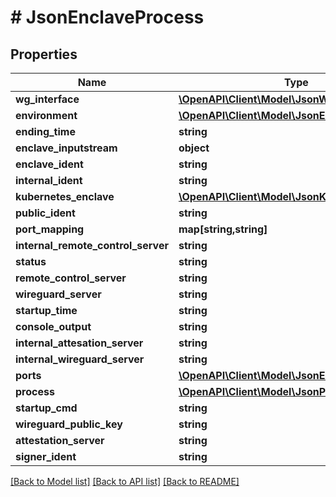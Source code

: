 # # JsonEnclaveProcess

## Properties

Name | Type | Description | Notes
------------ | ------------- | ------------- | -------------
**wg_interface** | [**\OpenAPI\Client\Model\JsonWireguardInterface**](JsonWireguardInterface.md) |  | [optional]
**environment** | [**\OpenAPI\Client\Model\JsonEnvironment**](JsonEnvironment.md) |  | [optional]
**ending_time** | **string** |  | [optional]
**enclave_inputstream** | **object** |  | [optional]
**enclave_ident** | **string** |  | [optional]
**internal_ident** | **string** |  | [optional]
**kubernetes_enclave** | [**\OpenAPI\Client\Model\JsonKubernetesEnclave**](JsonKubernetesEnclave.md) |  | [optional]
**public_ident** | **string** |  | [optional]
**port_mapping** | **map[string,string]** |  | [optional]
**internal_remote_control_server** | **string** |  | [optional]
**status** | **string** |  | [optional]
**remote_control_server** | **string** |  | [optional]
**wireguard_server** | **string** |  | [optional]
**startup_time** | **string** |  | [optional]
**console_output** | **string** |  | [optional]
**internal_attesation_server** | **string** |  | [optional]
**internal_wireguard_server** | **string** |  | [optional]
**ports** | [**\OpenAPI\Client\Model\JsonEnclavePort[]**](JsonEnclavePort.md) |  | [optional]
**process** | [**\OpenAPI\Client\Model\JsonProcess**](JsonProcess.md) |  | [optional]
**startup_cmd** | **string** |  | [optional]
**wireguard_public_key** | **string** |  | [optional]
**attestation_server** | **string** |  | [optional]
**signer_ident** | **string** |  | [optional]

[[Back to Model list]](../../README.md#models) [[Back to API list]](../../README.md#endpoints) [[Back to README]](../../README.md)
